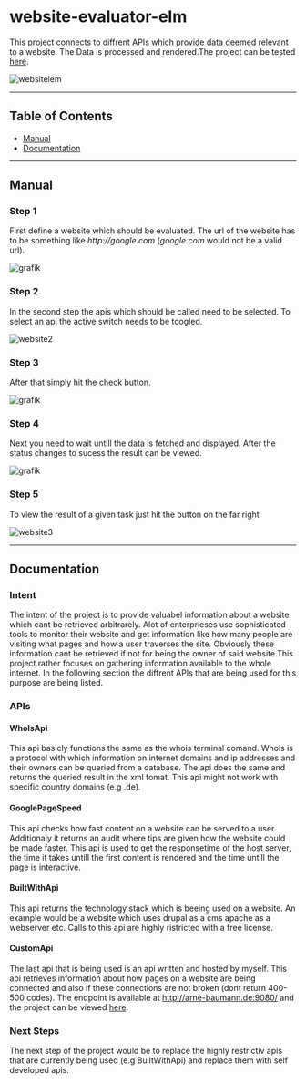 # website-evaluator-elm
This project connects to diffrent APIs which provide data deemed relevant to a website. The Data is processed and rendered.The project can be tested [here](http://arne-baumann.de/website-evaluator/). 

![websitelem](https://user-images.githubusercontent.com/33658992/93005996-4530b000-f557-11ea-9077-107a188d4d55.PNG)

---

## Table of Contents

- [Manual](#manual)
- [Documentation](#documentation)

---

## Manual

### Step 1

First define a website which should be evaluated. The url of the website has to be something like _http://google.com_ (_google.com_ would not be a valid url).

![grafik](https://user-images.githubusercontent.com/33658992/93006131-c3da1d00-f558-11ea-9add-846b907dd361.png)

### Step 2

In the second step the apis which should be called need to be selected. To select an api the active switch needs to be toogled.

![website2](https://user-images.githubusercontent.com/33658992/93006163-3a771a80-f559-11ea-92aa-cd9e589aec8a.PNG)

### Step 3
After that simply hit the check button. 

![grafik](https://user-images.githubusercontent.com/33658992/93006198-9e99de80-f559-11ea-98a7-bd256d065ef9.png)

### Step 4
Next you need to wait untill the data is fetched and displayed. After the status changes to sucess the result can be viewed.

![grafik](https://user-images.githubusercontent.com/33658992/93006267-5e872b80-f55a-11ea-9602-656a6f41146b.png)

### Step 5
To view the result of a given task just hit the button on the far right 

![website3](https://user-images.githubusercontent.com/33658992/93006370-96db3980-f55b-11ea-9341-e13b8de8a139.PNG)

---
## Documentation
### Intent
The intent of the project is to provide valuabel information about a website which cant be retrieved arbitrarely. Alot of enterprieses use sophisticated tools to monitor their website and get information like how many people are visiting what pages and how a user traverses the site. Obviously these information cant be retrieved if not for being the owner of said website.This project rather focuses on gathering information available to the whole internet. In the following section the diffrent APIs that are being used for this purpose are being listed.

### APIs
#### WhoIsApi
This api basicly functions the same as the whois terminal comand. Whois is a protocol with which information on internet domains and ip addresses and their owners can be queried from a database. The api does the same and returns the queried result in the xml fomat.
This api might not work with specific country domains (e.g .de).
#### GooglePageSpeed
This api checks how fast content on a website can be served to a user. Additionaly it returns an audit where tips are given how the website could be made faster. This api is used to get the responsetime of the host server, the time it takes untill the first content is rendered and the time untill the page is interactive.
#### BuiltWithApi
This api returns the technology stack which is beeing used on a website. An example would be a website which uses drupal as a cms apache as a webserver etc. Calls to this api are highly ristricted with a free license. 
#### CustomApi
The last api that is being used is an api written and hosted by myself. This api retrieves information about how pages on a website are being connected and also if these connections are not broken (dont return 400-500 codes).
The endpoint is available at http://arne-baumann.de:9080/ and the project can be viewed [here](https://github.com/arljba/website-evaluator-crawler).

### Next Steps
The next step of the project would be to replace the highly restrictiv apis that are currently being used (e.g BuiltWithApi) and replace them with self developed apis.

